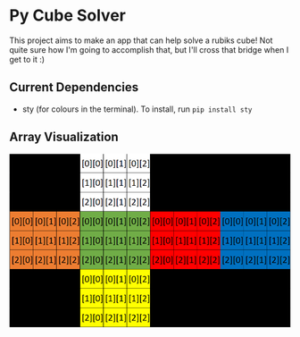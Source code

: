 # Py Cube Solver
This project aims to make an app that can help solve a rubiks cube! Not quite sure how I'm going to accomplish that, but I'll cross that bridge when I get to it :)
## Current Dependencies
- sty (for colours in the terminal). To install, run `pip install sty`
## Array Visualization
![Visualization of the cube's arrays](docs/array-vis.png)